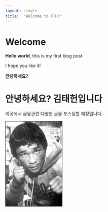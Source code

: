 ```yaml
---
layout: single
title:  "Welcome to KTH!"
---
```


# Welcome

**Hello world**, this is my first blog post.

I hope you like it!

**안녕하세요?**

# 안녕하세요? 김태헌입니다

이곳에서 금융관련 다양한 글을 포스팅할 예정입니다.

![41037_35481_5451](../images/2023-05-30-first-posting/41037_35481_5451.jpg)

